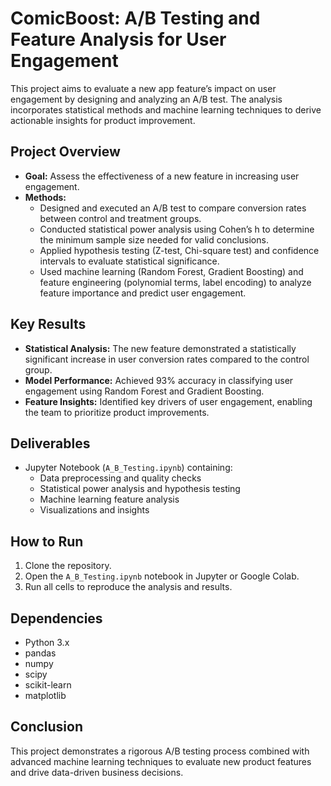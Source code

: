 # ComicBoost: A/B Testing and Feature Analysis for User Engagement

This project aims to evaluate a new app feature’s impact on user engagement by designing and analyzing an A/B test. The analysis incorporates statistical methods and machine learning techniques to derive actionable insights for product improvement.

## Project Overview

- **Goal:** Assess the effectiveness of a new feature in increasing user engagement.
- **Methods:**
  - Designed and executed an A/B test to compare conversion rates between control and treatment groups.
  - Conducted statistical power analysis using Cohen’s h to determine the minimum sample size needed for valid conclusions.
  - Applied hypothesis testing (Z-test, Chi-square test) and confidence intervals to evaluate statistical significance.
  - Used machine learning (Random Forest, Gradient Boosting) and feature engineering (polynomial terms, label encoding) to analyze feature importance and predict user engagement.

## Key Results

- **Statistical Analysis:** The new feature demonstrated a statistically significant increase in user conversion rates compared to the control group.
- **Model Performance:** Achieved 93% accuracy in classifying user engagement using Random Forest and Gradient Boosting.
- **Feature Insights:** Identified key drivers of user engagement, enabling the team to prioritize product improvements.

## Deliverables

- Jupyter Notebook (`A_B_Testing.ipynb`) containing:
  - Data preprocessing and quality checks
  - Statistical power analysis and hypothesis testing
  - Machine learning feature analysis
  - Visualizations and insights

## How to Run

1. Clone the repository.
2. Open the `A_B_Testing.ipynb` notebook in Jupyter or Google Colab.
3. Run all cells to reproduce the analysis and results.

## Dependencies

- Python 3.x
- pandas
- numpy
- scipy
- scikit-learn
- matplotlib

## Conclusion

This project demonstrates a rigorous A/B testing process combined with advanced machine learning techniques to evaluate new product features and drive data-driven business decisions.
